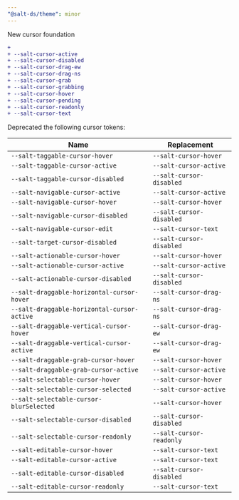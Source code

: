 ```yaml
---
"@salt-ds/theme": minor
---
```


New cursor foundation

```diff
+
+ --salt-cursor-active
+ --salt-cursor-disabled
+ --salt-cursor-drag-ew
+ --salt-cursor-drag-ns
+ --salt-cursor-grab
+ --salt-cursor-grabbing
+ --salt-cursor-hover
+ --salt-cursor-pending
+ --salt-cursor-readonly
+ --salt-cursor-text
```

Deprecated the following cursor tokens:

| Name                                        | Replacement              |
| ------------------------------------------- | ------------------------ |
| `--salt-taggable-cursor-hover`              | `--salt-cursor-hover`    |
| `--salt-taggable-cursor-active`             | `--salt-cursor-active`   |
| `--salt-taggable-cursor-disabled`           | `--salt-cursor-disabled` |
| `--salt-navigable-cursor-active`            | `--salt-cursor-active`   |
| `--salt-navigable-cursor-hover`             | `--salt-cursor-hover`    |
| `--salt-navigable-cursor-disabled`          | `--salt-cursor-disabled` |
| `--salt-navigable-cursor-edit`              | `--salt-cursor-text`     |
| `--salt-target-cursor-disabled`             | `--salt-cursor-disabled` |
| `--salt-actionable-cursor-hover`            | `--salt-cursor-hover`    |
| `--salt-actionable-cursor-active`           | `--salt-cursor-active`   |
| `--salt-actionable-cursor-disabled`         | `--salt-cursor-disabled` |
| `--salt-draggable-horizontal-cursor-hover`  | `--salt-cursor-drag-ns`  |
| `--salt-draggable-horizontal-cursor-active` | `--salt-cursor-drag-ns`  |
| `--salt-draggable-vertical-cursor-hover`    | `--salt-cursor-drag-ew`  |
| `--salt-draggable-vertical-cursor-active`   | `--salt-cursor-drag-ew`  |
| `--salt-draggable-grab-cursor-hover`        | `--salt-cursor-hover`    |
| `--salt-draggable-grab-cursor-active`       | `--salt-cursor-active`   |
| `--salt-selectable-cursor-hover`            | `--salt-cursor-hover`    |
| `--salt-selectable-cursor-selected`         | `--salt-cursor-active`   |
| `--salt-selectable-cursor-blurSelected`     | `--salt-cursor-hover`    |
| `--salt-selectable-cursor-disabled`         | `--salt-cursor-disabled` |
| `--salt-selectable-cursor-readonly`         | `--salt-cursor-readonly` |
| `--salt-editable-cursor-hover`              | `--salt-cursor-text`     |
| `--salt-editable-cursor-active`             | `--salt-cursor-text`     |
| `--salt-editable-cursor-disabled`           | `--salt-cursor-disabled` |
| `--salt-editable-cursor-readonly`           | `--salt-cursor-text`     |
